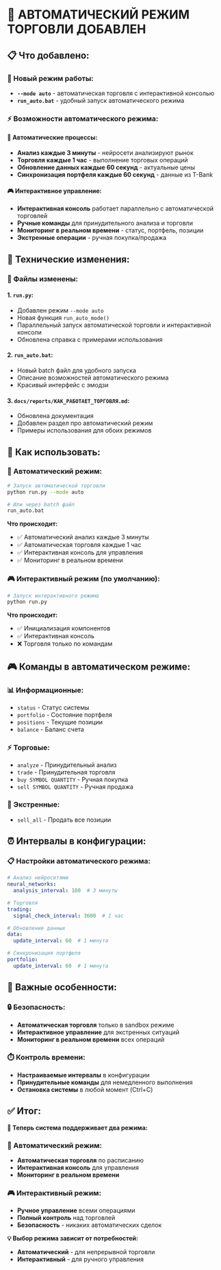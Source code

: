 # 🤖 АВТОМАТИЧЕСКИЙ РЕЖИМ ТОРГОВЛИ ДОБАВЛЕН

## 📋 **Что добавлено:**

### **🎯 Новый режим работы:**
- **`--mode auto`** - автоматическая торговля с интерактивной консолью
- **`run_auto.bat`** - удобный запуск автоматического режима

### **⚡ Возможности автоматического режима:**

#### **🤖 Автоматические процессы:**
- **Анализ каждые 3 минуты** - нейросети анализируют рынок
- **Торговля каждые 1 час** - выполнение торговых операций
- **Обновление данных каждые 60 секунд** - актуальные цены
- **Синхронизация портфеля каждые 60 секунд** - данные из T-Bank

#### **🎮 Интерактивное управление:**
- **Интерактивная консоль** работает параллельно с автоматической торговлей
- **Ручные команды** для принудительного анализа и торговли
- **Мониторинг в реальном времени** - статус, портфель, позиции
- **Экстренные операции** - ручная покупка/продажа

## 🔧 **Технические изменения:**

### **📁 Файлы изменены:**

#### **1. `run.py`:**
- Добавлен режим `--mode auto`
- Новая функция `run_auto_mode()`
- Параллельный запуск автоматической торговли и интерактивной консоли
- Обновлена справка с примерами использования

#### **2. `run_auto.bat`:**
- Новый batch файл для удобного запуска
- Описание возможностей автоматического режима
- Красивый интерфейс с эмодзи

#### **3. `docs/reports/КАК_РАБОТАЕТ_ТОРГОВЛЯ.md`:**
- Обновлена документация
- Добавлен раздел про автоматический режим
- Примеры использования для обоих режимов

## 🎯 **Как использовать:**

### **🤖 Автоматический режим:**
```bash
# Запуск автоматической торговли
python run.py --mode auto

# Или через batch файл
run_auto.bat
```

**Что происходит:**
- ✅ Автоматический анализ каждые 3 минуты
- ✅ Автоматическая торговля каждые 1 час
- ✅ Интерактивная консоль для управления
- ✅ Мониторинг в реальном времени

### **🎮 Интерактивный режим (по умолчанию):**
```bash
# Запуск интерактивного режима
python run.py
```

**Что происходит:**
- ✅ Инициализация компонентов
- ✅ Интерактивная консоль
- ❌ Торговля только по командам

## 🎮 **Команды в автоматическом режиме:**

### **📊 Информационные:**
- `status` - Статус системы
- `portfolio` - Состояние портфеля
- `positions` - Текущие позиции
- `balance` - Баланс счета

### **⚡ Торговые:**
- `analyze` - Принудительный анализ
- `trade` - Принудительная торговля
- `buy SYMBOL QUANTITY` - Ручная покупка
- `sell SYMBOL QUANTITY` - Ручная продажа

### **🚨 Экстренные:**
- `sell_all` - Продать все позиции

## ⏰ **Интервалы в конфигурации:**

### **📋 Настройки автоматического режима:**
```yaml
# Анализ нейросетями
neural_networks:
  analysis_interval: 180  # 3 минуты

# Торговля
trading:
  signal_check_interval: 3600  # 1 час

# Обновление данных
data:
  update_interval: 60  # 1 минута

# Синхронизация портфеля
portfolio:
  update_interval: 60  # 1 минута
```

## 🚨 **Важные особенности:**

### **🔒 Безопасность:**
- **Автоматическая торговля** только в sandbox режиме
- **Интерактивное управление** для экстренных ситуаций
- **Мониторинг в реальном времени** всех операций

### **⏱️ Контроль времени:**
- **Настраиваемые интервалы** в конфигурации
- **Принудительные команды** для немедленного выполнения
- **Остановка системы** в любой момент (Ctrl+C)

## ✅ **Итог:**

**🎯 Теперь система поддерживает два режима:**

### **🤖 Автоматический режим:**
- **Автоматическая торговля** по расписанию
- **Интерактивная консоль** для управления
- **Мониторинг в реальном времени**

### **🎮 Интерактивный режим:**
- **Ручное управление** всеми операциями
- **Полный контроль** над торговлей
- **Безопасность** - никаких автоматических сделок

**💡 Выбор режима зависит от потребностей:**
- **Автоматический** - для непрерывной торговли
- **Интерактивный** - для ручного управления

